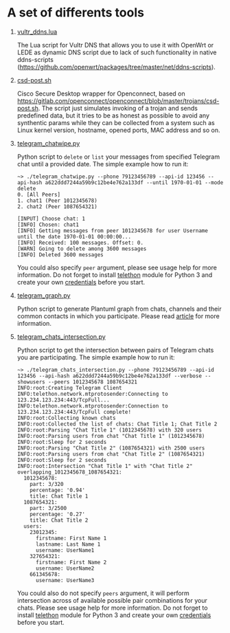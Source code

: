 # A set of differents tools

1. [vultr_ddns.lua](https://github.com/freefd/utils/blob/master/vultr_ddns.lua)

    The Lua script for Vultr DNS that allows you to use it with OpenWrt or LEDE as dynamic DNS script due to lack of such functionality in native ddns-scripts (https://github.com/openwrt/packages/tree/master/net/ddns-scripts).
1. [csd-post.sh](https://github.com/freefd/utils/blob/master/csd-post.sh)

    Cisco Secure Desktop wrapper for Openconnect, based on https://gitlab.com/openconnect/openconnect/blob/master/trojans/csd-post.sh. The script just simulates invoking of a trojan and sends predefined data, but it tries to be as honest as possible to avoid any synthentic params while they can be collected from a system such as Linux kernel version, hostname, opened ports, MAC address and so on.
1. [telegram_chatwipe.py](https://github.com/freefd/utils/blob/master/telegram_chatwipe.py)

    Python script to `delete` or `list` your messages from specified Telegram chat until a provided date. The simple example how to run it:
    ```
    ~> ./telegram_chatwipe.py --phone 79123456789 --api-id 123456 --api-hash a622ddd7244a59b9c12be4e762a133df --until 1970-01-01 --mode delete
    0. [All Peers]
    1. chat1 (Peer 1012345678)
    2. chat2 (Peer 1087654321)

    [INPUT] Choose chat: 1
    [INFO] Chosen: chat1
    [INFO] Getting messages from peer 1012345678 for user Username until the date 1970-01-01 00:00:00...
    [INFO] Received: 100 messages. Offset: 0.
    [WARN] Going to delete among 3600 messages
    [INFO] Deleted 3600 messages
    ```
    You could also specify `peer` argument, please see usage help for more information.
    Do not forget to install [telethon](https://docs.telethon.dev/en/latest/) module for Python 3 and create your own [credentials](https://core.telegram.org/api/obtaining_api_id) before you start.

1. [telegram_graph.py](https://github.com/freefd/utils/blob/master/telegram_graph.py)

    Python script to generate Plantuml graph from chats, channels and their common contacts in which you participate. Please read [article](https://ntwrk.today/2020/04/09/building-telegram-graph.html) for more information.

1. [telegram_chats_intersection.py](https://github.com/freefd/utils/blob/master/telegram_chats_intersection.py)
    
    Python script to get the intersection between pairs of Telegram chats you are participating. The simple example how to run it:
    ```
    ~> ./telegram_chats_intersection.py --phone 79123456789 --api-id 123456 --api-hash a622ddd7244a59b9c12be4e762a133df --verbose --showusers --peers 1012345678 1087654321
    INFO:root:Creating Telegram Client
    INFO:telethon.network.mtprotosender:Connecting to 123.234.123.234:443/TcpFull...
    INFO:telethon.network.mtprotosender:Connection to 123.234.123.234:443/TcpFull complete!
    INFO:root:Collecting known chats
    INFO:root:Collected the list of chats: Chat Title 1; Chat Title 2
    INFO:root:Parsing "Chat Title 1" (1012345678) with 320 users
    INFO:root:Parsing users from chat "Chat Title 1" (1012345678)
    INFO:root:Sleep for 2 seconds
    INFO:root:Parsing "Chat Title 2" (1087654321) with 2500 users
    INFO:root:Parsing users from chat "Chat Title 2" (1087654321)
    INFO:root:Sleep for 2 seconds
    INFO:root:Intersection "Chat Title 1" with "Chat Title 2"
    overlapping_1012345678_1087654321:
      1012345678:
        part: 3/320
        percentage: '0.94'
        title: Chat Title 1
      1087654321:
        part: 3/2500
        percentage: '0.27'
        title: Chat Title 2
      users:
        23012345:
          firstname: First Name 1
          lastname: Last Name 1
          username: UserName1
        327654321:
          firstname: First Name 2
          username: UserName2
        661345678:
          username: UserName3
    ```
    You could also do not specify `peers` argument, it will perform intersection across of available possible pair combinations for your chats. Please see usage help for more information.
    Do not forget to install [telethon](https://docs.telethon.dev/en/latest/) module for Python 3 and create your own [credentials](https://core.telegram.org/api/obtaining_api_id) before you start.